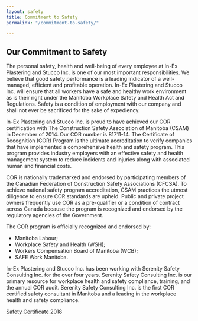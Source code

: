 ```yaml
---
layout: safety
title: Commitment to Safety
permalink: "/commitment-to-safety/"

---
```

## Our Commitment to Safety

The personal safety, health and well-being of every employee at In-Ex Plastering and Stucco Inc. is one of our most important responsibilities. We believe that good safety performance is a leading indicator of a well-managed, efficient and profitable operation. In-Ex Plastering and Stucco Inc. will ensure that all workers have a safe and healthy work environment as is their right under the Manitoba Workplace Safety and Health Act and Regulations. Safety is a condition of employment with our company and shall not ever be sacrificed for the sake of expediency.

In-Ex Plastering and Stucco Inc. is proud to have achieved our COR certification with The Construction Safety Association of Manitoba (CSAM) in December of 2014. Our COR number is 81711-14. The Certificate of Recognition (COR) Program is the ultimate accreditation to verify companies that have implemented a comprehensive health and safety program. This program provides industry employers with an effective safety and health management system to reduce incidents and injuries along with associated human and financial costs.

COR is nationally trademarked and endorsed by participating members of the Canadian Federation of Construction Safety Associations (CFCSA). To achieve national safety program accreditation, CSAM practices the utmost diligence to ensure COR standards are upheld. Public and private project owners frequently use COR as a pre-qualifier or a condition of contract across Canada because the program is recognized and endorsed by the regulatory agencies of the Government.

The COR program is officially recognized and endorsed by:

* Manitoba Labour;
* Workplace Safety and Health (WSH);
* Workers Compensation Board of Manitoba (WCB);
* SAFE Work Manitoba.

In-Ex Plastering and Stucco Inc. has been working with Serenity Safety Consulting Inc. for the over four years. Serenity Safety Consulting Inc. is our primary resource for workplace health and safety compliance, training, and the annual COR audit. Serenity Safety Consulting Inc. is the first COR certified safety consultant in Manitoba and a leading in the workplace health and safety compliance.

[Safety Certificate 2018](/assets/files/LoGS_Certificate_2018.pdf "Safety Certificate 2018")